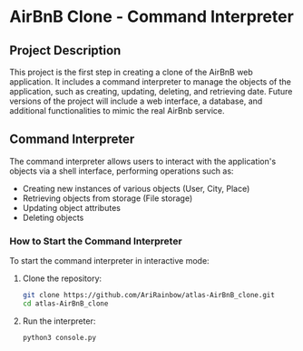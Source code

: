 # AirBnB Clone - Command Interpreter

## Project Description
This project is the first step in creating a clone of the AirBnB web
application. It includes a command interpreter to manage the objects of the
application, such as creating, updating, deleting, and retrieving date. Future
versions of the project will include a web interface, a database, and 
additional functionalities to mimic the real AirBnb service.

## Command Interpreter
The command interpreter allows users to interact with the application's objects
via a shell interface, performing operations such as:

- Creating new instances of various objects (User, City, Place)
- Retrieving objects from storage (File storage)
- Updating object attributes
- Deleting objects

### How to Start the Command Interpreter
To start the command interpreter in interactive mode:
1. Clone the repository:
   ```bash
   git clone https://github.com/AriRainbow/atlas-AirBnB_clone.git
   cd atlas-AirBnB_clone
   ```
2. Run the interpreter:
   ```bash
   python3 console.py
   ```